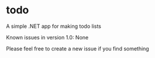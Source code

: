 # todo
A simple .NET app for making todo lists

Known issues in version 1.0:
None

Please feel free to create a new issue if you find something